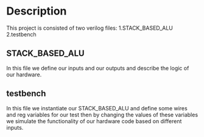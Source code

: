 # Description
This project is consisted of two verilog files: 
1.STACK_BASED_ALU 
2.testbench

## STACK_BASED_ALU
In this file we define our inputs and our outputs and describe
the logic of our hardware.

## testbench
In this file we instantiate our STACK_BASED_ALU and define some wires and reg variables
for our test then by changing the values of these variables we simulate the functionality
of our hardware code based on different inputs.
